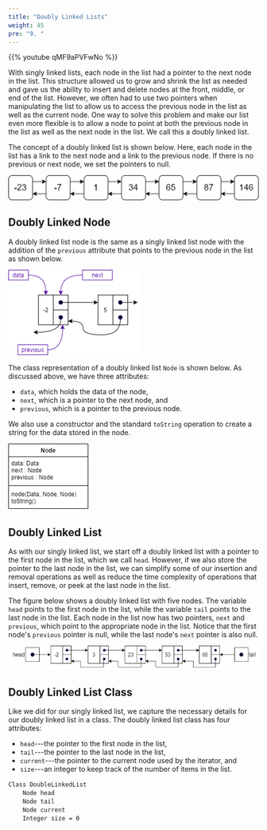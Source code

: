 ```yaml
---
title: "Doubly Linked Lists"
weight: 45
pre: "9. "
---
```

{{% youtube qMF9aPVFwNo %}}

With singly linked lists, each node in the list had a pointer to the next node in the list. This structure allowed us to grow and shrink the list as needed and gave us the ability to insert and delete nodes at the front, middle, or end of the list. However, we often had to use two pointers when manipulating the list to allow us to access the previous node in the list as well as the current node. One way to solve this problem and make our list even more flexible is to allow a node to point at both the previous node in the list as well as the next node in the list. We call this a doubly linked list.

The concept of a doubly linked list is shown below. Here, each node in the list has a link to the next node and a link to the previous node. If there is no previous or next node, we set the pointers to null.

![Doubly Linked List](../../images/9/9.3.double.png)
 
## Doubly Linked Node

A doubly linked list node is the same as a singly linked list node with the addition of the `previous` attribute that points to the previous node in the list as shown below.

![Doubly Linked List Node](../../images/9/9.10.doublenode.png)
 
The class representation of a doubly linked list `Node` is shown below. As discussed above, we have three attributes: 

* `data`, which holds the data of the node, 
* `next`, which is a pointer to the next node, and 
* `previous`, which is a pointer to the previous node. 

We also use a constructor and the standard `toString` operation to create a string for the data stored in the node.

![Doubly Linked List Node UML](../../images/9/9.10.doublenodeuml.png)
 
## Doubly Linked List

As with our singly linked list, we start off a doubly linked list with a pointer to the first node in the list, which we call `head`. However, if we also store the pointer to the last node in the list, we can simplify some of our insertion and removal operations as well as reduce the time complexity of operations that insert, remove, or peek at the last node in the list.

The figure below shows a doubly linked list with five nodes. The variable `head` points to the first node in the list, while the variable `tail` points to the last node in the list. Each node in the list now has two pointers, `next` and `previous`, which point to the appropriate node in the list. Notice that the first node's `previous` pointer is null, while the last node's `next` pointer is also null. 

![Doubly Linked List Detail](../../images/9/9.10.double.png)
 
## Doubly Linked List Class

Like we did for our singly linked list, we capture the necessary details for our doubly linked list in a class. The doubly linked list class has four attributes: 

* `head`---the pointer to the first node in the list,
* `tail`---the pointer to the last node in the list, 
* `current`---the pointer to the current node used by the iterator, and
* `size`---an integer to keep track of the number of items in the list.

```tex
Class DoubleLinkedList 
    Node head
    Node tail
    Node current
    Integer size = 0
```

